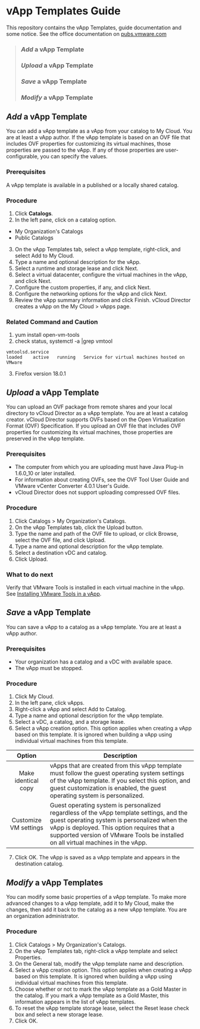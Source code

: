 # vApp Templates Guide
This repository contains the vApp Templates, guide documentation and some notice.
See the office documentation on [pubs.vmware.com]

> ### *Add* a vApp Template
> ### *Upload* a vApp Template
> ### *Save* a vApp Template
> ### *Modify* a vApp Template

## *Add* a vApp Template
You can add a vApp template as a vApp from your catalog to My Cloud.
You are at least a vApp author.
If the vApp template is based on an OVF file that includes OVF properties for customizing its virtual machines, those properties are passed to the vApp. If any of those properties are user-configurable, you can specify the values.

### Prerequisites
A vApp template is available in a published or a locally shared catalog.

### Procedure
1. Click __Catalogs__.
2. In the left pane, click on a catalog option.
  + My Organization's Catalogs
  + Public Catalogs
3. On the vApp Templates tab, select a vApp template, right-click, and select Add to My Cloud.
4. Type a name and optional description for the vApp.
5. Select a runtime and storage lease and click Next.
6. Select a virtual datacenter, configure the virtual machines in the vApp, and click Next.
7. Configure the custom properties, if any, and click Next.
8. Configure the networking options for the vApp and click Next.
9. Review the vApp summary information and click Finish.
vCloud Director creates a vApp on the My Cloud > vApps page.

### Related Command and Caution
1. yum install open-vm-tools
2. check status, systemctl -a |grep vmtool

 `vmtoolsd.service`                                                                                                                 
`loaded    active   running   Service for virtual machines hosted on VMware`

3. Firefox version 18.0.1 

## *Upload* a vApp Template
You can upload an OVF package from remote shares and your local directory to vCloud Director as a vApp template.
You are at least a catalog creator.
vCloud Director supports OVFs based on the Open Virtualization Format (OVF) Specification. If you upload an OVF file that includes OVF properties for customizing its virtual machines, those properties are preserved in the vApp template.

### Prerequisites
  + The computer from which you are uploading must have Java Plug-in 1.6.0_10 or later installed.
  + For information about creating OVFs, see the OVF Tool User Guide and VMware vCenter Converter 4.0.1 User's Guide.
  + vCloud Director does not support uploading compressed OVF files.

### Procedure
1. Click Catalogs > My Organization's Catalogs.
2. On the vApp Templates tab, click the Upload button.
3. Type the name and path of the OVF file to upload, or click Browse, select the OVF file, and click Upload.
4. Type a name and optional description for the vApp template.
5. Select a destination vDC and catalog.
6. Click Upload.

### What to do next
Verify that VMware Tools is installed in each virtual machine in the vApp. See [Installing VMware Tools in a vApp].

## *Save* a vApp Template
You can save a vApp to a catalog as a vApp template.
You are at least a vApp author.

### Prerequisites
  + Your organization has a catalog and a vDC with available space.
  + The vApp must be stopped.

### Procedure
1. Click My Cloud.
2. In the left pane, click vApps.
3. Right-click a vApp and select Add to Catalog.
4. Type a name and optional description for the vApp template.
5. Select a vDC, a catalog, and a storage lease.
6. Select a vApp creation option.
This option applies when creating a vApp based on this template. It is ignored when building a vApp using individual virtual machines from this template.

|Option                                |Description                         |
|:------------------------------------:|------------------------------------|
|Make identical copy                   |vApps that are created from this vApp template must follow the guest operating system settings of the vApp template. If you select this option, and guest customization is enabled, the guest operating system is personalized.|
|Customize VM settings                 |Guest operating system is personalized regardless of the vApp template settings, and the guest operating system is personalized when the vApp is deployed. This option requires that a supported version of VMware Tools be installed on all virtual machines in the vApp. |

7. Click OK.
The vApp is saved as a vApp template and appears in the destination catalog.

## *Modify* a vApp Templates
You can modify some basic properties of a vApp template. To make more advanced changes to a vApp template, add it to My Cloud, make the changes, then add it back to the catalog as a new vApp template.
You are an organization administrator.

### Procedure
1. Click Catalogs > My Organization's Catalogs.
2. On the vApp Templates tab, right-click a vApp template and select Properties.
3. On the General tab, modify the vApp template name and description.
4. Select a vApp creation option.
   This option applies when creating a vApp based on this template. It is ignored when building a vApp using individual virtual machines from this template.
5. Choose whether or not to mark the vApp template as a Gold Master in the catalog.
   If you mark a vApp template as a Gold Master, this information appears in the list of vApp templates.
6. To reset the vApp template storage lease, select the Reset lease check box and select a new storage lease.
7. Click OK.

[pubs.vmware.com]: https://pubs.vmware.com/vcd-51/index.jsp?topic=%2Fcom.vmware.vcloud.install.doc_51%2FGUID-F14315CC-B373-4A21-A3D9-270FFCF0A417.html
[Installing VMware Tools in a vApp]: https://pubs.vmware.com/vcd-51/index.jsp?topic=%2Fcom.vmware.vcloud.users.doc_51%2FGUID-F0826E73-7F9F-489C-B0DB-17C7D742B1AF.html
